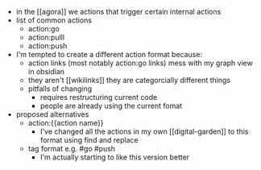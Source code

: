 - in the [[agora]] we actions that trigger certain internal actions
- list of common actions
	- action:go
	- action:pulll
	- action:push
- I'm tempted to create a different action format because:
	- action links (most notably action:go links) mess with my graph view in obsidian
	- they aren't [[wikilinks]] they are categorcially different things
	- pitfalls of changing
		- requires restructuring current code
		- people are already using the current fomat
- proposed alternatives
	- action:{{action name}}
		- I've changed all the actions in my own [[digital-garden]] to this format using find and replace
	- tag format e.g. #go #push 
		- I'm actually starting to like this version better